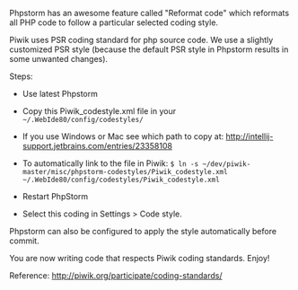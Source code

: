 Phpstorm has an awesome feature called "Reformat code" which reformats all PHP code to follow a particular selected coding style.

Piwik uses PSR coding standard for php source code. We use a slightly customized PSR style
(because the default PSR style in Phpstorm results in some unwanted changes).

Steps:
 * Use latest Phpstorm
 * Copy this Piwik_codestyle.xml file in your  `~/.WebIde80/config/codestyles/`
  * If you use Windows or Mac see which path to copy at: http://intellij-support.jetbrains.com/entries/23358108
  * To automatically link to the file in Piwik:
  `$ ln -s ~/dev/piwik-master/misc/phpstorm-codestyles/Piwik_codestyle.xml  ~/.WebIde80/config/codestyles/Piwik_codestyle.xml`

 * Restart PhpStorm
 * Select this coding in Settings > Code style.

Phpstorm can also be configured to apply the style automatically before commit.

You are now writing code that respects Piwik coding standards. Enjoy!

Reference: http://piwik.org/participate/coding-standards/

